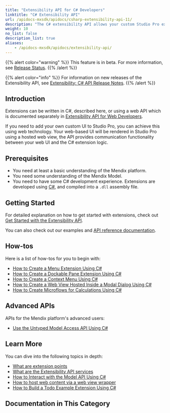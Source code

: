 ```yaml
---
title: "Extensibility API for C# Developers"
linktitle: "C# Extensibility API"
url: /apidocs-mxsdk/apidocs/csharp-extensibility-api-11/
description: "The C# extensibility API allows your custom Studio Pro extensions developed in C# to interact with some internal services of Studio Pro."
weight: 10
no_list: false
description_list: true
aliases:
    - /apidocs-mxsdk/apidocs/extensibility-api/
---
```


{{% alert color="warning" %}}
This feature is in beta. For more information, see [Release Status](/releasenotes/release-status/).
{{% /alert %}}

{{% alert color="info" %}}
For information on new releases of the Extensibility API, see [Extensibility: C# API Release Notes](/releasenotes/studio-pro/csharp-extensibility-api/).
{{% /alert %}}

## Introduction

Extensions can be written in C#, described here, or using a web API which is documented separately in [Extensibility API for Web Developers](/apidocs-mxsdk/apidocs/web-extensibility-api-11/).

If you need to add your own custom UI to Studio Pro, you can achieve this using web technology. Your web-based UI will be rendered in Studio Pro using a hosted web view, the API provides communication functionality between your web UI and the C# extension logic.

## Prerequisites

* You need at least a basic understanding of the Mendix platform.
* You need some understanding of the Mendix Model.
* You need to have some C# development experience. Extensions are developed using [C#](https://docs.microsoft.com/en-us/dotnet/), and compiled into a `.dll` assembly file.

## Getting Started

For detailed explanation on how to get started with extensions, check out [Get Started with the Extensibility API](/apidocs-mxsdk/apidocs/csharp-extensibility-api-11/get-started/).

You can also check out our examples and [API reference documentation](https://github.com/mendix/ExtensionAPI-Samples).

## How-tos

Here is a list of how-tos for you to begin with:

* [How to Create a Menu Extension Using C#](/apidocs-mxsdk/apidocs/csharp-extensibility-api-11/create-menu-extension/)
* [How to Create a Dockable Pane Extension Using C#](/apidocs-mxsdk/apidocs/csharp-extensibility-api-11/create-dockable-pane-extension/)
* [How to Create a Context Menu Using C#](/apidocs-mxsdk/apidocs/csharp-extensibility-api-11/create-context-menu/)
* [How to Create a Web View Hosted Inside a Modal Dialog Using C#](/apidocs-mxsdk/apidocs/csharp-extensibility-api-11/create-modal-web-view/)
* [How to Create Microflows for Calculations Using C#](/apidocs-mxsdk/apidocs/csharp-extensibility-api-11/create-microflows-for-calculations/)

## Advanced APIs

APIs for the Mendix platform's advanced users:

* [Use the Untyped Model Access API Using C#](/apidocs-mxsdk/apidocs/untyped-model-access-api-11/)

## Learn More

You can dive into the following topics in depth:

* [What are extension points](/apidocs-mxsdk/apidocs/csharp-extensibility-api-11/extension-points/)
* [What are the Extensibility API services](/apidocs-mxsdk/apidocs/csharp-extensibility-api-11/services/)
* [How to Interact with the Model API Using C#](/apidocs-mxsdk/apidocs/interact-with-model-api-11/)
* [How to host web content via a web view wrapper](/apidocs-mxsdk/apidocs/csharp-extensibility-api-11/web-views/)
* [How to Build a Todo Example Extension Using C#](/apidocs-mxsdk/apidocs/csharp-extensibility-api-11/build-todo-example-extension/)

## Documentation in This Category

